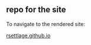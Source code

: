 ## repo for the site

To navigate to the rendered site:

[rsettlage.github.io](https://rsettlage.github.io)
